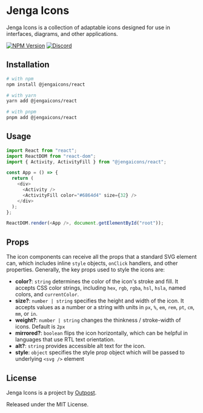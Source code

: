 # Jenga Icons

Jenga Icons is a collection of adaptable icons designed for use in interfaces, diagrams, and other applications.

[![NPM Version](https://img.shields.io/npm/v/@jengaicons/react.svg?style=flat)](https://www.npmjs.com/package/@jengaicons/react)
[![Discord](https://img.shields.io/discord/793832892781690891?color=7389D8&label=chat%20on%20Discord&logo=Discord&logoColor=ffffff)](https://discord.gg/sHnHPnAPZj)

## Installation

```sh
# with npm
npm install @jengaicons/react

# with yarn
yarn add @jengaicons/react

# with pnpm
pnpm add @jengaicons/react
```

## Usage

```js
import React from "react";
import ReactDOM from "react-dom";
import { Activity, ActivityFill } from "@jengaicons/react";

const App = () => {
  return (
    <div>
      <Activity />
      <ActivityFill color="#6864d4" size={32} />
    </div>
  );
};

ReactDOM.render(<App />, document.getElementById("root"));
```

## Props

The icon components can receive all the props that a standard SVG element can, which includes inline `style` objects, `onClick` handlers, and other properties. Generally, the key props used to style the icons are:

- **color?**: `string` determines the color of the icon's stroke and fill. It accepts CSS color strings, including `hex`, `rgb`, `rgba`, `hsl`, `hsla`, named colors, and `currentColor`.
- **size?**: `number | string` specifies the height and width of the icon. It accepts values as a number or a string with units in `px`, `%`, `em`, `rem`, `pt`, `cm`, `mm`, or `in`.
- **weight?**: `number | string` changes the thinkness / stroke-width of icons. Default is `2px`
- **mirrored?**: `boolean` flips the icon horizontally, which can be helpful in languages that use RTL text orientation.
- **alt?**: `string` provides accessible alt text for the icon.
- **style**: `object` specifies the style prop object which will be passed to underlying `<svg />` element 

## License

Jenga Icons is a project by [Outpost](https://outpost.run).

Released under the MIT License.
